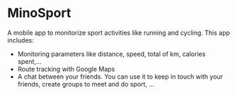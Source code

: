 # MinoSport
A mobile app to monitorize sport activities like running and cycling. This app includes:

- Monitoring parameters like distance, speed, total of km, calories spent,...
- Route tracking with Google Maps
- A chat between your friends. You can use it to keep in touch with your friends, create groups to meet and do sport, ...



